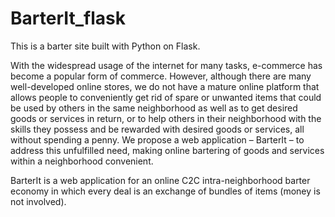 # BarterIt_flask
This is a barter site built with Python on Flask.

With the widespread usage of the internet for many tasks, e-commerce has become a popular form of commerce. However, although there are many well-developed online stores, we do not have a mature online platform that allows people to conveniently get rid of spare or unwanted items that could be used by others in the same neighborhood as well as to get desired goods or services in return, or to help others in their neighborhood with the skills they possess and be rewarded with desired goods or services, all without spending a penny. We propose a web application – BarterIt – to address this unfulfilled need, making online bartering of goods and services within a neighborhood convenient. 

BarterIt is a web application for an online C2C intra-neighborhood barter economy in which every deal is an exchange of bundles of items (money is not involved).

